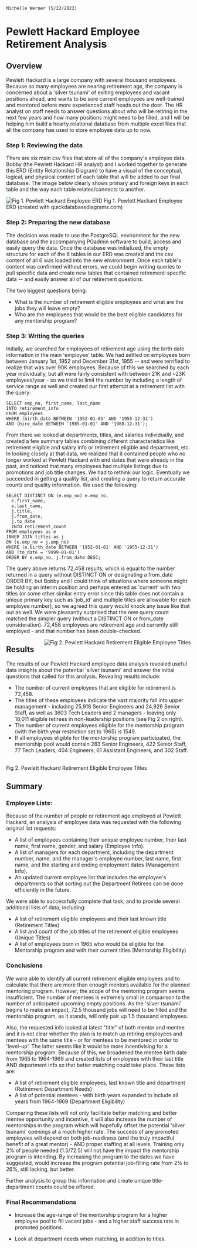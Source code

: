                                                                                            Michelle Werner (5/22/2022)
# Pewlett Hackard Employee Retirement Analysis

## Overview
Pewlett Hackard is a large company with several thousand employees. Because so many employees are nearing retirement age, the company is concerned about a 'silver tsunami' of exiting employees and vacant positions ahead, and wants to be sure current employees are well-trained and mentored before more experienced staff heads out the door.  The HR analyst on staff needs to answer questions about who will be retiring in the next few years and how many positions might need to be filled, and I will be helping him build a hearty relational database from multiple excel files that all the company has used to store employee data up to now.

### Step 1: Reviewing the data
There are six main csv files that store all of the company's employee data.  Bobby (the Pewlett Hackard HR analyst) and I worked together to generate this ERD (Entity Relationship Diagram) to have a visual of the conceptual, logical, and physical content of each table that will be added to our final database. The image below clearly shows primary and foreign keys in each table and the way each table relates/connects to another.

<img src="https://raw.githubusercontent.com/miwermi/pewlett-hackard-analysis/main/EmployeeDB.png" alt="Fig 1. Pewlett Hackard Employee ERD" />
Fig 1. Pewlett Hackard Employee ERD (created with quickdatabasediagrams.com)

### Step 2: Preparing the new database
The decision was made to use the PostgreSQL environment for the new database and the accompanying PGadmin software to build, access and easily query the data. Once the database was initialized, the empty structure for each of the 6 tables in our ERD was created and the csv content of all 6 was loaded into the new environment. Once each table's content was confirmed without errors, we could begin writing queries to pull specific data and create new tables that contained retirement-specific data -- and easily answer all of our retirement questions.

The two biggest questions being:
- What is the number of retirement eligible employees and what are the jobs they will leave empty?
- Who are the employees that would be the best eligible candidates for any mentorship program?

### Step 3: Writing the queries

Initially, we searched for employees of retirement age using the birth date information in the main 'employee' table. We had settled on employees born between January 1st, 1952 and December 31st, 1955 -- and were terrified to realize that was over 90K employees.  Because of this we searched by each year individually, but all were fairly consistent with between 21K and ~23K employees/year - so we tried to limit the number by including a length of service range as well and created our first attempt at a retirement list with the query:

    SELECT emp_no, first_name, last_name
    INTO retirement_info
    FROM employees
    WHERE (birth_date BETWEEN '1952-01-01' AND '1955-12-31')
    AND (hire_date BETWEEN '1985-01-01' AND '1988-12-31');

From there we looked at departments, titles, and salaries individually, and created a few summary tables combining different characteristics like retirement eligible and salary info or retirement eligible and department, etc. In looking closely at that data, we realized that it contained people who no longer worked at Pewlett Hackard with end dates that were already in the past, and noticed that many employees had multiple listings due to promotions and job title changes.
We had to rethink our logic. Eventually we succeeded in getting a quality list, and creating a query to return accurate counts and quality information. We used the following:

    SELECT DISTINCT ON (e.emp_no) e.emp_no,
      e.first_name,
      e.last_name,
      j.title,
      j.from_date,
      j.to_date
      INTO retirement_count
    FROM employees as e
    INNER JOIN titles as j
    ON (e.emp_no = j.emp_no)
    WHERE (e.birth_date BETWEEN '1952-01-01' AND '1955-12-31')
    AND (to_date = '9999-01-01')
    ORDER BY e.emp_no, j.from_date DESC;
  
The query above returns 72,458 results, which is equal to the number returned in a query without DISTINCT ON or designating a from_date ORDER BY, but Bobby and I could think of situations where someone might be holding an interim position and perhaps entered as 'current' with two titles (or some other similar entry error since this table does not contain a unique primary key such as 'job_id' and multiple titles are allowable for each employee number), so we agreed this query would knock any issue like that out as well.  We were pleasantly surprised that the new query count matched the simpler query (without a DISTINCT ON or from_date consideration). 72,458 employees are retirement age and currently still employed - and that number has been double-checked.

<img align="right" src="https://raw.githubusercontent.com/miwermi/pewlett-hackard-analysis/main/RetirementTitles.png" alt="Fig 2. Pewlett Hackard Retirement Eligible Employee Titles" />

## Results

The results of our Pewlett Hackard employee data analysis revealed useful data insights about the potential 'silver tsunami' and answer the initial questions that called for this analysis. Revealing results include:

 - The number of current employees that are eligible for retirement is 72,458.
 - The titles of these employees indicate the vast majority fall into upper management - including 25,916 Senior Engineers and 24,926 Senior Staff, as well as 3603 Tech Leaders and 2 managers - leaving only 18,011 eligible retirees in non-leadership positions (see Fig 2 on right).
 - The number of current employees eligible for the mentorship program (with the birth year restriction set to 1965) is 1549.
 - If all employees eligible for the mentorship program participated, the mentorship pool would contain 283 Senior Engineers, 422 Senior Staff, 77 Tech Leaders, 404 Engineers, 61 Assistant Engineers, and 302 Staff. 
<br />
Fig 2. Pewlett Hackard Retirement Eligible Employee Titles

## Summary

### Employee Lists: 

Because of the number of people or retirement age employed at Pewlett Hackard, an analysis of employee data was requested with the following original list requests:

- A list of employees containing their unique employee number, their last name, first name, gender, and salary (Employee Info).
- A list of managers for each department, including the department number, name, and the manager's employee number, last name, first name, and the starting and ending employment dates (Management Info).
- An updated current employee list that includes the employee's departments so that sorting out the Department Retirees can be done efficiently in the future.

We were able to successfully complete that task, and to provide several additional lists of data, including:
 - A list of retirement eligible employees and their last known title (Retirement Titles)
 - A list and count of the job titles of the retirement eligible employees (Unique Titles)
 - A list of employees born in 1965 who would be eligible for the Mentorship program and with their current titles (Mentorship Eligibility)

### Conclusions
We were able to identify all current retirement eligible employees and to calculate that there are more than enough mentors available for the planned mentoring program. However, the scope of the mentoring program seems insufficient. The number of mentees is extremely small in comparison to the number of anticipated upcoming empty positions.  As the 'silver tsunami' begins to make an impact, 72.5 thousand jobs will need to be filled and the mentorship program, as it stands, will only pair up 1.5 thousand employees.  

Also, the requested info looked at latest "title" of both mentor and mentee and it is not clear whether the plan is to match up retiring employees and mentees with the same title - or for mentees to be mentored in order to 'level-up'. The latter seems like it would be more incentivising for a mentorship program.  Because of this, we broadened the mentee birth date from 1965 to 1964-1969 and created lists of employees with their last title AND department info so that better matching could take place.  These lists are:
 - A list of retirement eligible employees, last known title and department (Retirement Department Needs)
 - A list of potential mentees - with birth years expanded to include all years from 1964-1969 (Department Eligibility)

Comparing these lists will not only facilitate better matching and better mentee opportunity and incentive, it will also increase the number of mentorships in the program which will hopefully offset the potential 'silver tsunami' openings at a much higher rate. The success of any promoted employees will depend on both job-readiness (and the truly impactful benefit of a great mentor) - AND proper staffing at all levels.  Training only 2% of people needed (1.5/72.5) will not have the impact the mentorship program is intending.  By increasing the program to the dates we have suggested, would increase the program potential job-filling rate from 2% to 26%, still lacking, but better.

Further analysis to group this information and create unique title-department counts could be offered.

### Final Recommendations

- Increase the age-range of the mentorship program for a higher employee pool to fill vacant jobs - and a higher staff success rate in promoted positions.

- Look at department needs when matching, in addition to titles. 


